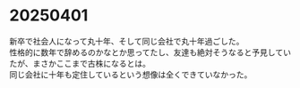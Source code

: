 # 20250401

新卒で社会人になって丸十年、そして同じ会社で丸十年過ごした。<br/>
性格的に数年で辞めるのかなとか思ってたし、友達も絶対そうなると予見していたが、まさかここまで古株になるとは。<br/>
同じ会社に十年も定住しているという想像は全くできていなかった。
